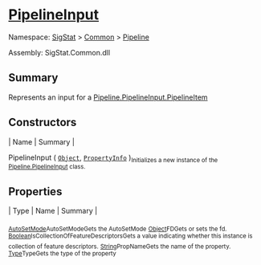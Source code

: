 # [PipelineInput](./PipelineInput.md)

Namespace: [SigStat]() > [Common](./../README.md) > [Pipeline](./README.md)

Assembly: SigStat.Common.dll

## Summary
Represents an input for a [Pipeline.PipelineInput.PipelineItem](https://github.com/hargitomi97/sigstat/blob/master/docs/md/.md)

## Constructors

| Name | Summary | 

PipelineInput ( [`Object`](https://docs.microsoft.com/en-us/dotnet/api/System.Object), [`PropertyInfo`](https://docs.microsoft.com/en-us/dotnet/api/System.Reflection.PropertyInfo) )<sub>Initializes a new instance of the [Pipeline.PipelineInput](https://github.com/hargitomi97/sigstat/blob/master/docs/md/SigStat/Common/Pipeline/PipelineInput.md) class.</sub>


## Properties

| Type | Name | Summary | 

<sub>[AutoSetMode](./AutoSetMode.md)</sub><sub>AutoSetMode</sub><sub>Gets the AutoSetMode</sub>
<sub>[Object](https://docs.microsoft.com/en-us/dotnet/api/System.Object)</sub><sub>FD</sub><sub>Gets or sets the fd.</sub>
<sub>[Boolean](https://docs.microsoft.com/en-us/dotnet/api/System.Boolean)</sub><sub>IsCollectionOfFeatureDescriptors</sub><sub>Gets a value indicating whether this instance is collection of feature descriptors.</sub>
<sub>[String](https://docs.microsoft.com/en-us/dotnet/api/System.String)</sub><sub>PropName</sub><sub>Gets the name of the property.</sub>
<sub>[Type](https://docs.microsoft.com/en-us/dotnet/api/System.Type)</sub><sub>Type</sub><sub>Gets the type of the property</sub>


